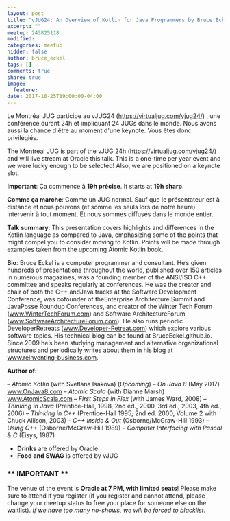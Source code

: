 ```yaml
---
layout: post
title: "vJUG24: An Overview of Kotlin for Java Programmers by Bruce Eckel"
excerpt: ""
meetup: 243825118
modified:
categories: meetup
hidden: false
author: bruce_eckel
tags: []
comments: true
share: true
image:
  feature:
date: 2017-10-25T19:00:00-04:00
---
```


Le Montréal JUG participe au vJUG24 (https://virtualjug.com/vjug24/) , une conférence durant 24h et impliquant 24 JUGs dans le monde. Nous avons aussi la chance d'être au moment d'une keynote. Vous êtes donc privilégiés.

The Montreal JUG is part of the vJUG 24h (https://virtualjug.com/vjug24/) and will live stream at Oracle this talk. This is a one-time per year event and we were lucky enough to be selected! Also, we are positioned on a keynote slot.

__Important__: Ça commence à __19h précise__. It starts at __19h sharp__.

__Comme ça marche__: Comme un JUG normal. Sauf que le présentateur est à distance et nous pouvons (et somme les seuls lors de notre heure) intervenir à tout moment. Et nous sommes diffusés dans le monde entier.

__Talk summary__: This presentation covers highlights and differences in the Kotlin language as compared to Java, emphasizing some of the points that might compel you to consider moving to Kotlin. Points will be made through examples taken from the upcoming Atomic Kotlin book.

__Bio__: Bruce Eckel is a computer programmer and consultant. He’s given hundreds of presentations throughout the world, published over 150 articles in numerous magazines, was a founding member of the ANSI/ISO C++ committee and speaks regularly at conferences. He was the creator and chair of both the C++ andJava tracks at the Software Development Conference, was cofounder of theEnterprise Architecture Summit and JavaPosse Roundup Conferences, and creator of the Winter Tech Forum (www.WinterTechForum.com) and Software ArchitectureForum (www.SoftwareArchitectureForum.com). He also runs periodic DeveloperRetreats (www.Developer-Retreat.com) which explore various software topics.
His technical blog can be found at BruceEckel.github.io.
Since 2009 he’s been studying management and alternative organizational structures and periodically writes about them in his blog at www.reinventing-business.com.

__Author of:__

 – *Atomic Kotlin* (with Svetlana Isakova) (*Upcoming*)
 – *On Java 8* (May 2017) www.OnJava8.com
 – *Atomic Scala* (with Dianne Marsh) www.AtomicScala.com
 – *First Steps in Flex* (with James Ward, 2008)
 – *Thinking in Java* (Prentice-Hall, 1998, 2nd ed., 2000, 3rd ed., 2003, 4th ed., 2006)
 – *Thinking in C++* (Prentice-Hall 1995; 2nd ed. 2000, Volume 2 with Chuck Allison, 2003)
 – *C++ Inside & Out* (Osborne/McGraw-Hill 1993)
 – *Using C++* (Osborne/McGraw-Hill 1989)
 – *Computer Interfacing with Pascal & C* (Eisys, 1987)

- __Drinks__ are offered by Oracle
- __Food and SWAG__ is offered by vJUG

### ** IMPORTANT **

The venue of the event is __Oracle at 7 PM, with limited seats__! Please make sure to attend if you register (if you register and cannot attend, please change your meetup status to free your place for someone else on the waitlist). _If we have too many no-shows, we will be forced to blacklist._
